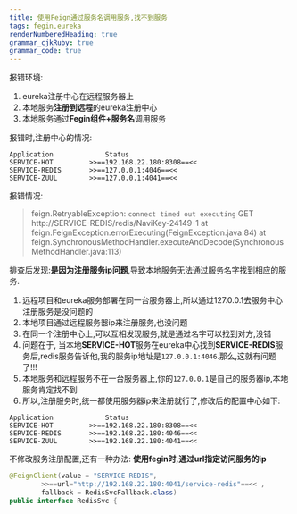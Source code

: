 ```yaml
---
title: 使用Feign通过服务名调用服务,找不到服务
tags: fegin,eureka
renderNumberedHeading: true
grammar_cjkRuby: true
grammar_code: true
---
```


报错环境:
1. eureka注册中心在远程服务器上
2. 本地服务**注册到远程**的eureka注册中心
3. 本地服务通过**Fegin组件+服务名**调用服务

报错时,注册中心的情况:

``` tab
Application				Status
SERVICE-HOT			>>==192.168.22.180:8308==<<
SERVICE-REDIS		>>==127.0.0.1:4046==<<
SERVICE-ZUUL		>>==127.0.0.1:4041==<<
```

报错情况:


>feign.RetryableException: `connect timed out executing` GET http://SERVICE-REDIS/redis/NaviKey-24149-1
	at feign.FeignException.errorExecuting(FeignException.java:84)
	at feign.SynchronousMethodHandler.executeAndDecode(SynchronousMethodHandler.java:113)


排查后发现:**是因为注册服务ip问题**,导致本地服务无法通过服务名字找到相应的服务.

1. 远程项目和eureka服务部署在同一台服务器上,所以通过127.0.0.1去服务中心注册服务是没问题的
2. 本地项目通过远程服务器ip来注册服务,也没问题
3. 在同一个注册中心上,可以互相发现服务,就是通过名字可以找到对方,没错
4.  问题在于, 当本地**SERVICE-HOT**服务在eureka中心找到**SERVICE-REDIS**服务后,redis服务告诉他,我的服务ip地址是`127.0.0.1:4046`.那么,这就有问题了!!!
5.  本地服务和远程服务不在一台服务器上,你的`127.0.0.1`是自己的服务器ip,本地服务肯定找不到
6.  所以,注册服务时,统一都使用服务器ip来注册就行了,修改后的配置中心如下:

``` tab
Application				Status
SERVICE-HOT			>>==192.168.22.180:8308==<<
SERVICE-REDIS		>>==192.168.22.180:4046==<<
SERVICE-ZUUL		>>==192.168.22.180:4041==<<
```

不修改服务注册配置,还有一种办法: **使用fegin时,通过url指定访问服务的ip**

``` java
@FeignClient(value = "SERVICE-REDIS",
        >>==url="http://192.168.22.180:4041/service-redis"==<< ,
        fallback = RedisSvcFallback.class)
public interface RedisSvc {
```
